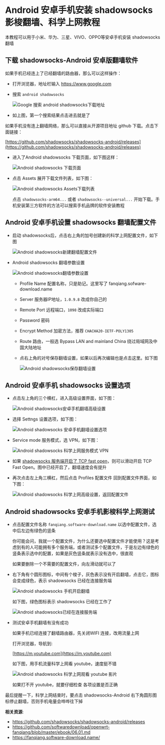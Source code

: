 Android 安卓手机安装 shadowsocks 影梭翻墙、科学上网教程
===================

本教程可以用于小米、华为、三星、VIVO、OPPO等安卓手机安装 shadowsocks 翻墙

下载 shadowsocks-Android 安卓版翻墙软件
-------------------

如果手机已经连上了已经翻墙的路由器，那么可以这样操作：

- 打开浏览器，地址栏输入 https://www.google.com
- 搜索 `android shadowsocks`

    ![Google 搜索 android shadowsocks下载地址](images/3.10.android-shadowsocks-google-search-download.png)
- 如上图，第一个搜索结果点击进去就是了

如果手机没有连上翻墙网络，那么可以直接从开源项目地址 github 下载。点击下面链接：

[https://github.com/shadowsocks/shadowsocks-android/releases](https://github.com/shadowsocks/shadowsocks-android/releases)

- 进入了Android shadowsocks 下载页面，如下图这样：

    ![Android shadowsocks 下载页面](images/3.10.android-shadowsocks-release-page.png)

- 点击 Assets 展开下载文件列表，如下图：

    ![Android shadowsocks Assets下载列表](images/3.10.android-shadowsocks-assets.png)

    点击 `shadowsocks-arm64...` 或者 `shadowsocks--universal...` 开始下载。手机安装第三方软件的方法可以搜索手机品牌的软件安装教程

Android 安卓手机设置 shadowsocks 翻墙配置文件
-------------------------------

- 启动 shadowsocks后，点击右上角的加号创建新的科学上网配置文件，如下图

    ![Android shadowsocks新建翻墙配置文件](images/3.10.android-shadowsocks-xin-jian-pei-zhi.png)

- Android shadowsocks 翻墙参数设置

    ![Android shadowsocks翻墙参数设置](images/3.10.android-shadowsocks-fanqiang-can-shu.png)

  - Profile Name 配置名称，只是助记。这里写了 fanqiang.sofware-download.name
  - Server 服务器IP地址，`1.0.9.8` 改成你自己的
  - Remote Port 远程端口，`1098` 改成实际端口
  - Password 密码
  - Encrypt Method 加密方法，推荐  `CHACHA20-IETF-POLY1305`
  - Route 路由，一般选 Bypass LAN and mainland China 绕过局域网及中国大陆地址
  - 点右上角的对号保存翻墙设置，如果以后再次编辑也是点击这里。如下图

      ![Android shadowsocks保存翻墙设置](images/3.10.androd-shadowsocks-bao-cun-she-zhi.png)

Android 安卓手机 shadowsocks 设置选项
-------------------------

- 点击左上角的三个横杠，进入高级设置界面，如下图：

    ![Android shadowsocks安卓手机翻墙高级设置](images/3.10.androd-shadowsocks-gao-ji-she-zhi.png)

- 选择 Settngs 设置选项，如下图：

    ![Android shadowsocks 安卓手机翻墙设置选项](images/3.10.android-shadowsocks-she-zhi-xuan-xiang.png)

- Service mode 服务模式，选 VPN，如下图：

    ![Android shadowsocks 科学上网服务模式 VPN](images/3.10.android-shadowsocks-service-mode-vpn.png)

- 如果 [shadowsocks 服务端开启了 TCP fast open](06.01.md)，则可以滑动开启 TCP Fast Open。图中已经开启了，翻墙速度会有提升

- 再次点击左上角三横杠，然后点击 Profiles 配置文件 回到配置文件界面，如下图：

    ![Android shadowsocks 科学上网高级设置，返回配置文件](images/3.10.androd-shadowsocks-fan-lui-pei-zhi-wen-jian.png)

Android shadowsocks 安卓手机影梭科学上网测试
----------------

- 点击配置文件名称 `fanqiang.software-download.name` 以选中配置文件，选中后左边有绿色的竖条

    你可能会问，我就一个配置文件，为什么还要选中配置文件才能使用？这是考虑到有的人可能拥有多个服务端，或者测试多个配置文件，于是左边有绿色的竖条表示选中的配置，如果是灰色竖条就表示没有选中，很直观

    如果要删除一个不需要的配置文件，向左滑动就可以了

- 右下角有个圆形图标，中间有个梭子，灰色表示没有开启翻墙，点击它，图标会变成绿色，表示 shadowsocks 已经在连接服务端

    ![Android shadowsocks 手机开启翻墙](images/3.10.android-shadowsocks-kai-shi-fan-qiang.png)

    如下图，绿色图标表示 shadowsocks 已经在工作了

    ![Android shadowsocks已经在连接服务端](images/3.10.android-shadowsocks-kai-shi-lian-jie.png)

- 测试安卓手机翻墙有没有成功

    如果手机已经连接了翻墙路由器，先关闭WIFI 连接，改用流量上网

    打开浏览器，导航到:

    [https://m.youtube.com](https://m.youtube.com)

    如下图，用手机流量科学上网看 youtube，速度挺不错

    ![Android shadowsocks 科学上网观看 youtube 影片](images/3.10.android-shadowsocks-m.youtube.com.png)

    如果打不开 youtube，就要仔细检查 各项设置是否正确

最后提醒一下，科学上网结束时，要点击 shadowsocks-Android 右下角圆形图标停止翻墙，否则手机电量会哗哗往下掉

**相关资源**:

- <https://github.com/shadowsocks/shadowsocks-android/releases>
- <https://github.com/softwaredownload/openwrt-fanqiang/blob/master/ebook/06.01.md>
- <https://fanqiang.software-download.name/>
